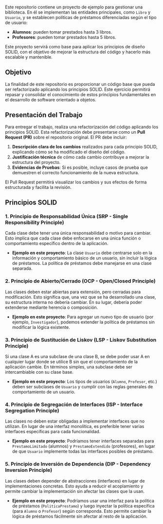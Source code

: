 
Este repositorio contiene un proyecto de ejemplo para gestionar una biblioteca. En él se implementan las entidades principales, como `Libro` y `Usuario`, y se establecen políticas de préstamos diferenciadas según el tipo de usuario:

- **Alumnos**: pueden tomar prestados hasta 3 libros.
- **Profesores**: pueden tomar prestados hasta 5 libros.

Este proyecto servirá como base para aplicar los principios de diseño SOLID, con el objetivo de mejorar la estructura del código y hacerlo más escalable y mantenible.

## Objetivo

La finalidad de este repositorio es proporcionar un código base que pueda ser refactorizado aplicando los principios SOLID. Este ejercicio permitirá repasar y consolidar el conocimiento de estos principios fundamentales en el desarrollo de software orientado a objetos.

## Presentación del Trabajo

Para entregar el trabajo, realiza una refactorización del código aplicando los principios SOLID. Esta refactorización debe presentarse como un **Pull Request (PR)** sobre el repositorio original. El PR debe incluir:

1. **Descripción clara de los cambios** realizados para cada principio SOLID, explicando cómo se ha modificado el diseño del código.
2. **Justificación técnica** de cómo cada cambio contribuye a mejorar la estructura del proyecto.
3. **Evidencias de Pruebas**: Si es posible, incluye casos de prueba que demuestren el correcto funcionamiento de la nueva estructura.

El Pull Request permitirá visualizar los cambios y sus efectos de forma estructurada y facilita la revisión. 



## Principios SOLID

### 1. Principio de Responsabilidad Única (SRP - Single Responsibility Principle)

Cada clase debe tener una única responsabilidad o motivo para cambiar. Esto implica que cada clase debe enfocarse en una única función o comportamiento específico dentro de la aplicación.

- **Ejemplo en este proyecto**: La clase `Usuario` debe centrarse solo en la información y comportamiento básico de un usuario, sin incluir la lógica de préstamos. La política de préstamos debe manejarse en una clase separada.

### 2. Principio de Abierto/Cerrado (OCP - Open/Closed Principle)

Las clases deben estar abiertas para extensión, pero cerradas para modificación. Esto significa que, una vez que se ha desarrollado una clase, su estructura interna no debería cambiar. En su lugar, debería poder extenderse mediante herencia o composición.

- **Ejemplo en este proyecto**: Para agregar un nuevo tipo de usuario (por ejemplo, `Investigador`), podemos extender la política de préstamos sin modificar la lógica existente.

### 3. Principio de Sustitución de Liskov (LSP - Liskov Substitution Principle)

Si una clase A es una subclase de una clase B, se debe poder usar A en cualquier lugar donde se utilice B sin que el comportamiento de la aplicación cambie. En términos simples, una subclase debe ser intercambiable con su clase base.

- **Ejemplo en este proyecto**: Los tipos de usuarios (`Alumno`, `Profesor`, etc.) deben ser subclases de `Usuario` y cumplir con las reglas generales de comportamiento de un usuario.

### 4. Principio de Segregación de Interfaces (ISP - Interface Segregation Principle)

Las clases no deben estar obligadas a implementar interfaces que no utilizan. En lugar de una interfaz monolítica, es preferible tener varias interfaces específicas para cada funcionalidad.

- **Ejemplo en este proyecto**: Podríamos tener interfaces separadas para `PrestamoLimitado` (alumnos) y `PrestamoExtendido` (profesores), en lugar de que `Usuario` implemente todas las interfaces posibles de préstamo.

### 5. Principio de Inversión de Dependencia (DIP - Dependency Inversion Principle)

Las clases deben depender de abstracciones (interfaces) en lugar de implementaciones concretas. Esto ayuda a reducir el acoplamiento y permite cambiar la implementación sin afectar las clases que la usan.

- **Ejemplo en este proyecto**: Podríamos usar una interfaz para la política de préstamos (`PoliticaPrestamo`) y luego inyectar la política específica (para `Alumno` o `Profesor`) según corresponda. Esto permite cambiar la lógica de préstamos fácilmente sin afectar al resto de la aplicación.
